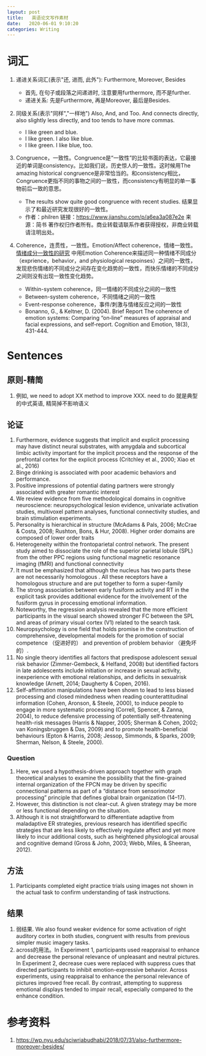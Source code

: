 ```yaml
---
layout: post
title:   英语论文写作素材
date:   2020-06-01 9:10:20
categories: Writing
---
```


# 词汇

1. 递进关系词汇(表示"还, 进而, 此外"): Furthermore, Moreover, Besides
   * 首先, 在句子或段落之间递进时, 注意要用furthermore, 而不是further.
   * 递进关系: 先是Furthermore, 再是Moreover, 最后是Besides.
2. 同级关系(表示"同样","一样地") Also, And, and Too.
And connects directly, also slightly less directly, and too tends to have more commas.
    * I like green and blue. 	
	* I like green. I also like blue.
	* I like green. I like blue, too.

3. Congruence，一致性。Congruence是“一致性”的比较书面的表达，它最接近的单词是consistency。比如我们说，历史惊人的一致性。这时候用The amazing historical congruence是非常恰当的。和consistency相比，Congruence更指不同的事物之间的一致性，而consistency有明显的单一事物前后一致的意思。
    * The results show quite good congruence with recent studies. 结果显示了和最近研究发现很好的一致性。
    * 作者：philren 链接：https://www.jianshu.com/p/a6ea3a087e2e 来源：简书 著作权归作者所有。商业转载请联系作者获得授权，非商业转载请注明出处。
4. Coherence，连贯性，一致性。Emotion/Affect coherence，情绪一致性。[情绪成分一致性的研究](https://psu.pb.unizin.org/psych425/chapter/emotion-coherence/) 中用Emotion Coherence来描述同一种情绪不同成分（exprience，behavior，and physiological respoinses）之间的一致性，发现悲伤情绪的不同成分之间存在变化趋势的一致性，而快乐情绪的不同成分之间则没有出现一致性变化趋势。
    * Within-system coherence，同一情绪的不同成分之间的一致性
    * Between-system coherence，不同情绪之间的一致性
    * Event-response coherence，事件/刺激与情绪反应之间的一致性
    * Bonanno, G., & Keltner, D. (2004). Brief Report The coherence of emotion systems: Comparing “on‐line” measures of appraisal and facial expressions, and self‐report. Cognition and Emotion, 18(3), 431-444.

# Sentences

## 原则-精简

1. 例如, we need to adopt XX method to improve XXX. need to do 就是典型的中式英语, 精简掉不影响语义


## 论证

1. Furthermore, evidence suggests that implicit and explicit processing may have distinct neural substrates, with amygdala and subcortical limbic activity important for
the implicit process and the response of the prefrontal cortex for the explicit process (Critchley et al., 2000; Xiao et al., 2016)
2. Binge drinking is associated with poor academic behaviors and performance.
3. Positive impressions of potential dating partners were strongly associated with greater romantic interest
4. We review evidence from five methodological domains in cognitive neuroscience: neuropsychological lesion evidence, univariate activation studies, multivoxel pattern analyses, functional connectivity studies, and brain stimulation experiments.
5. Personality is hierarchical in structure  (McAdams & Pals, 2006; McCrae & Costa, 2008; Rushton, Bons, & Hur, 2008). Higher order domains are composed of lower order traits
6. Heterogeneity within the frontoparietal control network. The present study aimed to dissociate the role of the superior parietal lobule (SPL) from the other PPC regions using functional magnetic resonance imaging (fMRI) and functional connectivity
6. It must be emphasized that although the nucleus has two parts these are not necessarily
homologous . All these receptors have a homologous structure and are put together to form a super-family
7. The strong association between early fusiform activity and RT in the explicit task
provides additional evidence for the involvement of the fusiform gyrus in processing emotional information.
8. Noteworthy, the regression analysis revealed that the more efficient participants in the visual search showed stronger FC between the SPL and areas of primary visual cortex (V1) related to the search task.
9. Neuropsychology is one field that holds promise in the construction of comprehensive, developmental models for the promotion of social competence （促进好的） and prevention of problem behavior （避免坏的）.
10. No single theory identifies all factors that predispose adolescent sexual risk behavior (Zimmer-Gembeck, &
Helfand, 2008) but identified factors in late adolescents include initiation or increase in sexual activity, inexperience with emotional relationships, and deficits in sexualrisk knowledge (Arnett, 2014; Daugherty & Copen, 2016).
11. Self-affirmation manipulations have been shown to lead to less biased processing and closed mindedness when reading counterattitudinal information (Cohen, Aronson, & Steele, 2000), to induce people to engage in more systematic processing (Correll, Spencer, & Zanna, 2004), to reduce defensive processing of potentially self-threatening health-risk messages (Harris &
Napper, 2005; Sherman & Cohen, 2002; van Koningsbruggen & Das, 2009) and to promote health-beneficial behaviours (Epton & Harris, 2008; Jessop, Simmonds, & Sparks, 2009; Sherman, Nelson, & Steele, 2000).

### Question

1. Here, we used a hypothesis-driven approach together with graph theoretical analyses to examine the possibility that the fine-grained
internal organization of the FPCN may be driven by specific connectional patterns as part of a “distance from sensorimotor
processing” principle that defines global brain organization (14–17).
2. However, this distinction is not clear-cut. A given strategy may be more or less functional depending on the situation.
3. Although it is not straightforward to differentiate adaptive from maladaptive ER strategies, previous research has identified specific strategies that are less likely to effectively regulate affect and yet more likely to incur additional costs, such as heightened physiological arousal and cognitive demand (Gross & John, 2003; Webb, Miles, & Sheeran, 2012).



## 方法

1. Participants completed eight practice trials using
images not shown in the actual task to confirm understanding of task instructions.   

## 结果

1. 弱结果. We also
found weaker evidence for some activation of right auditory
cortex in both studies, congruent with results from previous
simpler music imagery tasks.
2. across的用法。In Experiment 1, participants used reappraisal to enhance and decrease the personal
relevance of unpleasant and neutral pictures. In Experiment 2, decrease cues were replaced with suppress
cues that directed participants to inhibit emotion-expressive behavior. Across experiments, using reappraisal to enhance the personal relevance of pictures improved free recall. By contrast, attempting to suppress emotional displays tended to impair recall, especially compared to the enhance condition.

# 参考资料

1. https://wp.nyu.edu/sciwriabudhabi/2018/07/31/also-furthermore-moreover-besides/
